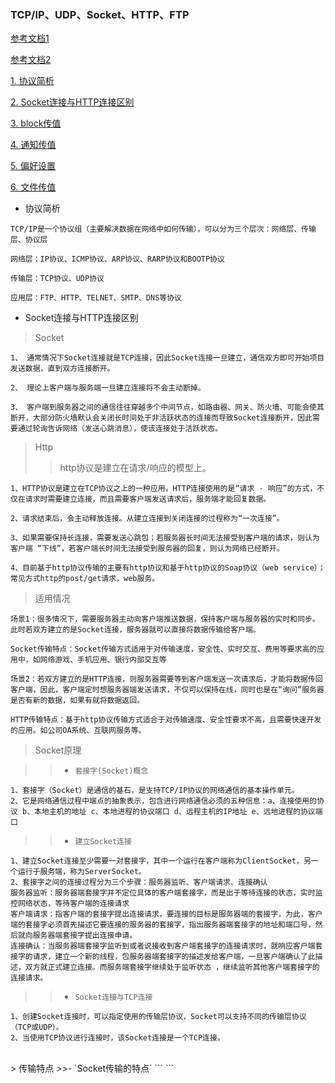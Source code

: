 ### TCP/IP、UDP、Socket、HTTP、FTP
[参考文档1](https://blog.csdn.net/tiancheng1016/article/details/52582988)

[参考文档2](https://blog.csdn.net/hai_chao/article/details/79626161)

[1. 协议简析]()

[2. Socket连接与HTTP连接区别]()

[3. block传值]()

[4. 通知传值]()

[5. 偏好设置](#偏好设置传值)

[6. 文件传值]()

- 协议简析

```
TCP/IP是一个协议组（主要解决数据在网络中如何传输），可以分为三个层次：网络层、传输层、协议层
```
```
网络层：IP协议、ICMP协议、ARP协议、RARP协议和BOOTP协议

传输层：TCP协议、UDP协议

应用层：FTP、HTTP、TELNET、SMTP、DNS等协议
```
- Socket连接与HTTP连接区别

>Socket

```
1、 通常情况下Socket连接就是TCP连接，因此Socket连接一旦建立，通信双方即可开始项目发送数据，直到双方连接断开。

2、 理论上客户端与服务端一旦建立连接将不会主动断掉。

3、 客户端到服务器之间的通信往往穿越多个中间节点，如路由器、网关、防火墙、可能会使其断开，大部分防火墙默认会关闭长时间处于非活跃状态的连接而导致Socket连接断开，因此需要通过轮询告诉网络（发送心跳消息），使该连接处于活跃状态。
```
>Http
>>http协议是建立在请求/响应的模型上。

```
1、HTTP协议是建立在TCP协议之上的一种应用，HTTP连接使用的是“请求 - 响应”的方式，不仅在请求时需要建立连接，而且需要客户端发送请求后，服务端才能回复数据。

2、请求结束后，会主动释放连接。从建立连接到关闭连接的过程称为“一次连接”。

3、如果需要保持长连接，需要发送心跳包；若服务器长时间无法接受到客户端的请求，则认为客户端 “下线”，若客户端长时间无法接受到服务器的回复，则认为网络已经断开。

4、目前基于http协议传输的主要有http协议和基于http协议的Soap协议（web service）；常见方式http的post/get请求，web服务。
```
>适用情况

```
场景1：很多情况下，需要服务器主动向客户端推送数据，保持客户端与服务器的实时和同步。此时若双方建立的是Socket连接，服务器就可以直接将数据传输给客户端。

Socket传输特点：Socket传输方式适用于对传输速度，安全性、实时交互、费用等要求高的应用中，如网络游戏、手机应用、银行内部交互等

场景2：若双方建立的是HTTP连接，则服务器需要等到客户端发送一次请求后，才能将数据传回客户端，因此，客户端定时想服务器端发送请求，不仅可以保持在线，同时也是在“询问”服务器是否有新的数据，如果有就将数据返回。

HTTP传输特点：基于http协议传输方式适合于对传输速度、安全性要求不高，且需要快速开发的应用。如公司OA系统、互联网服务等。

```
>Socket原理

>>- `套接字(Socket)概念`
```
1、套接字（Socket）是通信的基石，是支持TCP/IP协议的网络通信的基本操作单元。
2、它是网络通信过程中端点的抽象表示，包含进行网络通信必须的五种信息：a、连接使用的协议 b、本地主机的地址 c、本地进程的协议端口 d、远程主机的IP地址 e、远地进程的协议端口
```
>>- `建立Socket连接`
```
1、建立Socket连接至少需要一对套接字，其中一个运行在客户端称为ClientSocket，另一个运行于服务端，称为ServerSocket。
2、套接字之间的连接过程分为三个步骤：服务器监听、客户端请求、连接确认
服务器监听：服务器端套接字并不定位具体的客户端套接字，而是出于等待连接的状态，实时监控网络状态，等待客户端的连接请求
客户端请求：指客户端的套接字提出连接请求，要连接的目标是服务器端的套接字，为此，客户端的套接字必须首先描述它要连接的服务器的套接字，指出服务器端套接字的地址和端口号，然后就向服务器端套接字提出连接申请。
连接确认：当服务器端套接字监听到或者说接收到客户端套接字的连接请求时，就响应客户端套接字的请求，建立一个新的线程，包服务器端套接字的描述发给客户端，一旦客户端确认了此描述，双方就正式建立连接。而服务端套接字继续处于监听状态 ，继续监听其他客户端套接字的连接请求。
```
>>- `Socket连接与TCP连接`
```
1、创建Socket连接时，可以指定使用的传输层协议，Socket可以支持不同的传输层协议（TCP或UDP）。
2、当使用TCP协议进行连接时，该Socket连接是一个TCP连接。
```

<br/>
> 传输特点
>>- `Socket传输的特点`
```
```
